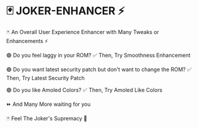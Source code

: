 # 🃏 JOKER-ENHANCER ⚡

🃏 An Overall User Experience Enhancer with Many Tweaks or Enhancements ⚡

🟢 Do you feel laggy in your ROM?
  ✅ Then, Try Smoothness Enhancement

🟢 Do you want latest security patch but don't want to change the ROM?
  ✅ Then, Try Latest Security Patch

🟢 Do you like Amoled Colors?
  ✅ Then, Try Amoled Like Colors 

⏩ And Many More waiting for you

🃏 Feel The Joker's Supremacy 🔮

 
